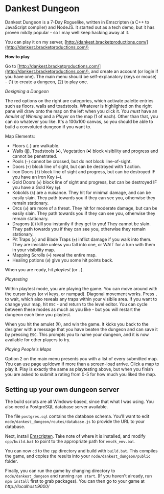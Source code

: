 # Dankest Dungeon

Dankest Dungeon is a 7-Day Roguelike, written in Emscripten (a C++ to JavaScript compiler) and NodeJS. It started out as a tech demo, but it has proven mildly popular - so I may well keep hacking away at it.

You can play it on my server, [http://dankest.bracketproductions.com/](http://dankest.bracketproductions.com/)

**How to play**

Go to [http://dankest.bracketproductions.com/](http://dankest.bracketproductions.com/), and create an account (or login if you have one). The main menu should be self-explanatory (keys or mouse) - (1) to create a dungeon, (2) to play one.

*Designing a Dungeon*

The red options on the right are categories, which activate palette entries such as floors, walls and toadstools. Whatever is highlighted on the right pane will draw onto the map on the left when you click it. You *must* have an *Amulet of Winning* and a *Player* on the map (1 of each). Other than that, you can do whatever you like. It's a 100x100 canvas, so you should be able to build a convoluted dungeon if you want to.

Map Elements:

* Floors (`.`) are walkable.
* Walls (`▒`), Toadstools (`♠`), Vegetation (`♣`) block visibility and progress and cannot be penetrated.
* Pools (`~`) cannot be crossed, but do not block line-of-sight.
* Doors (`+`) block line of sight, but can be destroyed with 1 action.
* Iron Doors (`!`) block line of sight and progress, but can be destroyed IF you have an Iron Key (`∞`).
* Gold Doors (`≡`) block line of sight and progress, but can be destroyed IF you have a Gold Key (`φ`).
* Kobolds (`k`) are a nuisance. They hit for minimal damage, and can be easily slain. They path towards you if they can see you, otherwise they remain stationary.
* Orcs (`o`) are more of a threat. They hit for moderate damage, but can be easily slain. They path towards you if they can see you, otherwise they remain stationary.
* Dragons (`D`) kill you instantly if they get to you! They cannot be slain. They path towards you if they can see you, otherwise they remain stationary.
* Pit Traps (`⌂`) and Blade Traps (`±`) inflict damage if you walk into them. They are invisible unless you fall into one, or WAIT for a turn with them in your visibility map.
* Mapping Scrolls (`═`) reveal the entire map.
* Healing potions (`σ`) give you some hit points back.

When you are ready, hit *playtest* (or `.`).

*Playtesting*

Within playtest mode, you are playing the game. You can move around with the cursor keys (or vi keys, or numpad). Diagonal movement works. Press `.` to wait, which also reveals any traps within your visibile area. If you want to change your map, hit `ESC` - and return to the level editor. You can cycle between these modes as much as you like - but you will restart the dungeon each time you playtest.

When you hit the amulet (¥), and win the game. It kicks you back to the designer with a message that you have beaten the dungeon and can save it by pressing `ESC`. This prompts you to name your dungeon, and it is now available for other players to try.

*Playing People's Maps*

Option 2 on the main menu presents you with a list of every submitted map. You can use page up/down if more than a screen-load arrive. Click a map to play it. Play is exactly the same as playtesting above, but when you finish you are asked to submit a rating from 0-5 for how much you liked the map.

## Setting up your own dungeon server

The build scripts are all Windows-based, since that what I was using. You also need a PostgreSQL database server available.

The file `postgres.sql` contains the database schema. You'll want to edit `node/dankest_dungeon/routes/database.js` to provide the URL to your database.

Next, install [Emscripten](http://kripken.github.io/emscripten-site/). Take note of where it is installed, and modify `cpp/build.bat` to point to the appropriate path for `emsdk_env.bat`.

You can now `cd` to the `cpp` directory and build with `build.bat`. This compiles the game, and copies the results into your `node/dankest_dungeon/public` folder.

Finally, you can run the game by changing directory to `node/dankest_dungeon` and running `npm start`. (If you haven't already, run `npm install` first to grab packages). You can then go to your game at *http://localhost:9000/*
